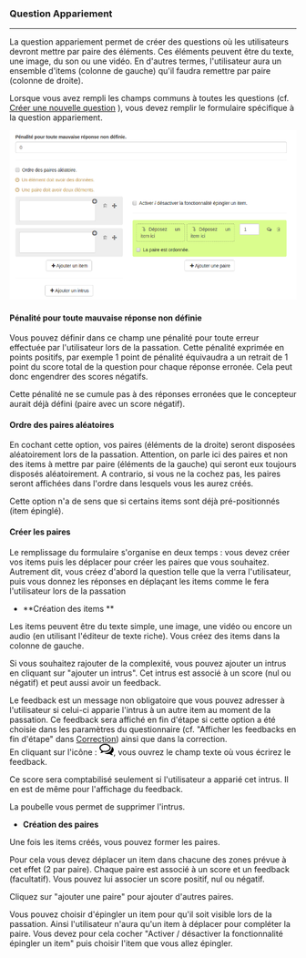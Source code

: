 ### Question Appariement

---

La question appariement permet de créer des questions où les utilisateurs devront mettre par paire des éléments. Ces éléments peuvent être du texte, une image, du son ou une vidéo. En d'autres termes, l'utilisateur aura un ensemble d'items \(colonne de gauche\) qu'il faudra remettre par paire \(colonne de droite\).

Lorsque vous avez rempli les champs communs à toutes les questions \(cf. [Créer une nouvelle question](create_new_question.md) \), vous devez remplir le formulaire spécifique à la question appariement.

![](images/quiz-fig51.png)

#### Pénalité pour toute mauvaise réponse non définie

Vous pouvez définir dans ce champ une pénalité pour toute erreur effectuée par l'utilisateur lors de la passation. Cette pénalité exprimée en points positifs, par exemple 1 point de pénalité équivaudra a un retrait de 1 point du score total de la question pour chaque réponse erronée. Cela peut donc engendrer des scores négatifs.

Cette pénalité ne se cumule pas à des réponses erronées que le concepteur aurait déjà défini \(paire avec un score négatif\).

#### Ordre des paires aléatoires

En cochant cette option, vos paires \(éléments de la droite\) seront disposées aléatoirement lors de la passation. Attention, on parle ici des paires et non des items à mettre par paire \(éléments de la gauche\) qui seront eux toujours disposés aléatoirement. A contrario, si vous ne la cochez pas, les paires seront affichées dans l'ordre dans lesquels vous les aurez créés.

Cette option n'a de sens que si certains items sont déjà pré-positionnés \(item épinglé\).

#### Créer les paires

Le remplissage du formulaire s'organise en deux temps : vous devez créer vos items puis les déplacer pour créer les paires que vous souhaitez. Autrement dit, vous créez d'abord la question telle que la verra l'utilisateur, puis vous donnez les réponses en déplaçant les items comme le fera l'utilisateur lors de la passation

* **Création des items **

Les items peuvent être du texte simple, une image, une vidéo ou encore un audio \(en utilisant l'éditeur de texte riche\).  Vous créez des items dans la colonne de gauche.

Si vous souhaitez rajouter de la complexité, vous pouvez ajouter un intrus en cliquant sur "ajouter un intrus". Cet intrus est associé à un score \(nul ou négatif\) et peut aussi avoir un feedback.

Le feedback est un message non obligatoire que vous pouvez adresser à l'utilisateur si celui-ci apparie l'intrus à un autre item au moment de la passation. Ce feedback sera affiché en fin d'étape si cette option a été choisie dans les paramètres du questionnaire \(cf. "Afficher les feedbacks en fin d'étape" dans  [Correction](quiz_parameters_correction.md)\) ainsi que dans la correction.  
En cliquant sur l'icône  : ![](images/quiz-fig20.png), vous ouvrez le champ texte où vous écrirez le feedback.

Ce score sera comptabilisé seulement si l'utilisateur a apparié cet intrus. Il en est de même pour l'affichage du feedback.

La poubelle vous permet de supprimer l'intrus.

* **Création des paires**

Une fois les items créés, vous pouvez former les paires.

Pour cela vous devez déplacer un item dans chacune des zones prévue à cet effet \(2 par paire\). Chaque paire est associé à un score et un feedback \(facultatif\). Vous pouvez lui associer un score positif, nul ou négatif.

Cliquez sur "ajouter une paire" pour ajouter d'autres paires.

Vous pouvez choisir d'épingler un item pour qu'il soit visible lors de la passation. Ainsi l'utilisateur n'aura qu'un item à déplacer pour compléter la paire. Vous devez pour cela cocher "Activer / désactiver la fonctionnalité épingler un item" puis choisir l'item que vous allez épingler.


